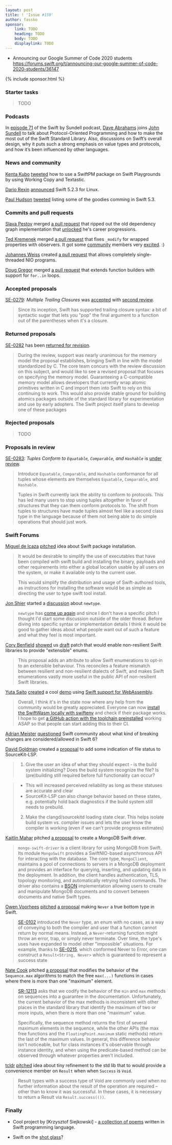```yaml
---
layout: post
title: ! 'Issue #159'
author: fassko
sponsor:
    link: TODO
    heading: TODO
    body: TODO
    displaylink: TODO
---
```


* Announcing our Google Summer of Code 2020 students https://forums.swift.org/t/announcing-our-google-summer-of-code-2020-students/36147

<!--excerpt-->

{% include sponsor.html %}

### Starter tasks

> TODO

### Podcasts

In [episode 71](https://swiftbysundell.com/podcast/71/) of the Swift by Sundell podcast, [Dave Abrahams](https://twitter.com/DaveAbrahams) joins [John Sundell](https://twitter.com/johnsundell) to talk about Protocol-Oriented Programming and how to make the most out of the Swift Standard Library. Also, discussions on Swift’s overall design, why it puts such a strong emphasis on value types and protocols, and how it’s been influenced by other languages.

### News and community

[Kenta Kubo](https://twitter.com/c10um0) [tweeted](https://twitter.com/c10um0/status/1255537044853362688) how to use a SwiftPM package on Swift Playgrounds by using Working Copy and Textastic.

[Dario Rexin](https://forums.swift.org/u/drexin/summary) [announced](https://forums.swift.org/t/swift-5-2-3-for-linux/35991) Swift 5.2.3 for Linux.

[Paul Hudson](https://twitter.com/twostraws) [tweeted](https://twitter.com/twostraws/status/1255875829541875714) listing some of the goodies comming in Swift 5.3.

### Commits and pull requests

[Slava Pestov](https://twitter.com/slava_pestov) merged [a pull request](https://github.com/apple/swift/pull/31393) that ripped out the old dependency graph implementation that [unlocked](https://twitter.com/slava_pestov/status/1255555177538519046) he's career progressions.

[Ted Kremenek](https://twitter.com/tkremenek) merged [a pull request](https://github.com/apple/swift/pull/30994) that fixes `_modify` for wrapped properties with observers. It got some [community](https://twitter.com/steipete/status/1255751675853377537) members very [excited](https://twitter.com/twostraws/status/1255602271720742912). :)

[Johannes Weiss](https://twitter.com/johannesweiss) created [a pull request](https://github.com/apple/swift-nio/pull/1499) that allows completely single-threaded NIO programs.

[Doug Gregor](https://twitter.com/dgregor79) merged [a pull request](https://github.com/apple/swift/pull/31543) that extends function builders with support for `for..in` loops.

### Accepted proposals



[SE-0279](https://github.com/apple/swift-evolution/blob/master/proposals/0279-multiple-trailing-closures.md): *Multiple Trailing Closures* was [accepted](https://forums.swift.org/t/accepted-se-0279-multiple-trailing-closures/36141) with [second review](https://forums.swift.org/t/se-0279-multiple-trailing-closures-amended/35435/197).

> Since its inception, Swift has supported trailing closure syntax: a bit of syntactic sugar that lets you "pop" the final argument to a function out of the parentheses when it's a closure.

### Returned proposals

[SE-0282](https://github.com/apple/swift-evolution/blob/master/proposals/0282-atomics.md) has been [returned for revision](https://forums.swift.org/t/se-0282-low-level-atomic-operations/35382/69).

> During the review, support was nearly unanimous for the memory model the proposal establishes, bringing Swift in line with the model standardized by C. The core team concurs with the review discussion on this subject, and would like to see a revised proposal that focuses on specifying the memory model. Guaranteeing a C-compatible memory model allows developers that currently wrap atomic primitives written in C and import them into Swift to rely on this continuing to work. This would also provide stable ground for building atomics packages outside of the standard library for experimentation and use by early adopters. The Swift project itself plans to develop one of these packages

### Rejected proposals

> TODO

### Proposals in review

[SE-0283](https://github.com/apple/swift-evolution/blob/master/proposals/0283-tuples-are-equatable-comparable-hashable.md): *Tuples Conform to `Equatable`, `Comparable`, and `Hashable`* is [under review](https://forums.swift.org/t/se-0283-tuples-conform-to-equatable-comparable-and-hashable/36140).

> Introduce `Equatable`, `Comparable`, and `Hashable` conformance for all tuples whose elements are themselves `Equatable`, `Comparable`, and `Hashable`.
> 
> Tuples in Swift currently lack the ability to conform to protocols. This has led many users to stop using tuples altogether in favor of structures that they can them conform protocols to. The shift from tuples to structures have made tuples almost feel like a second class type in the language because of them not being able to do simple operations that should just work.

### Swift Forums

[Miguel de Icaza](https://twitter.com/migueldeicaza) [pitched](https://forums.swift.org/t/swift-package-installation/35728) idea about Swift package installation.

> It would be desirable to simplify the use of executables that have been compiled with swift build and installing the binary, payloads and other requirements into either a global location usable by all users on the system, or make it available only to the current user.
>
> This would simplify the distribution and usage of Swift-authored tools, as instructions for installing the software would be as simple as directing the user to type swift tool install.

[Jon Shier](https://twitter.com/jshier) started a [discussion](https://forums.swift.org/t/newtype-for-swift/35859) about `newtype`.

> `newtype` has [come up again](https://forums.swift.org/t/newtype-without-automatic-protocol-forwarding/16110/31) and since I don't have a specific pitch I thought I'd start some discussion outside of the older thread. Before diving into specific syntax or implementation details I think it would be good to gather ideas about what people want out of such a feature and what they feel is most important.

[Cory Benfield](https://twitter.com/lukasaoz) [showed](https://forums.swift.org/t/extensible-enumerations-for-non-resilient-libraries/35900) us [draft](https://github.com/apple/swift/pull/31336) patch that would enable non-resilient Swift libraries to provide "extensible" enums.

> This proposal adds an attribute to allow Swift enumerations to opt-in to an extensible behaviour. This reconciles a feature mismatch between resilient and non-resilient dialects of Swift, and makes Swift enumerations vastly more useful in the public API of non-resilient Swift libraries.

[Yuta Saito](https://github.com/kateinoigakukun/) [created](https://forums.swift.org/t/wasm-support/16087/26) a cool [demo](https://github.com/kateinoigakukun/life-game-with-swiftwasm) using [Swift support for WebAssembly](https://swiftwasm.org/). 

> Overall, I think it's in the state now where any help from the community would be greatly appreciated. Everyone can now [install the SwiftWasm locally with swiftenv](https://swiftwasm.github.io/swiftwasm-book/GettingStarted.html) and check if their package works. I hope to get [a GitHub action with the toolchain preinstalled](https://github.com/swiftwasm/swiftwasm-action) working ASAP so that people can start adding this to their CI.

[Adrian Meister](https://forums.swift.org/u/DevAndArtist) [questioned](https://forums.swift.org/t/breaking-changes-in-swift-6/35928) Swift community about what kind of breaking changes are considered/allowed in Swift 6?


[David Goldman](https://forums.swift.org/u/DavidGoldman) created a [proposal](https://forums.swift.org/t/sourcekit-lsp-file-status-ux/35947) to add some indication of file status to SourceKit-LSP.

> 1. Give the user an idea of what they should expect - is the build system initializing? Does the
build system recognize the file? Is (pre)building still required before full functionality can
occur?

> 	* This will increased perceived reliability as long as these statuses are accurate and clear
> 	* SourceKit-LSP can also change behavior based on these states, e.g. potentially hold back
diagnostics if the build system still needs to prebuild.
> 2. Make the clangd/sourcekitd loading state clear. This helps isolate build system vs. compiler
issues and lets the user know the compiler is working (even if we can't provide progress estimates)

[Kaitlin Mahar](https://twitter.com/k__mahar) pitched [a proposal](https://forums.swift.org/t/feedback-mongodb-swift-driver/35989) to create a MongoDB Swift driver.

> `mongo-swift-driver` is a client library for using MongoDB from Swift. Its module `MongoSwift` provides a SwiftNIO-based asynchronous API for interacting with the database. The core type, `MongoClient`, maintains a pool of connections to servers in a MongoDB deployment and provides an interface for querying, inserting, and updating data in the deployment. In addition, the client handles authentication, TLS, topology monitoring, and automatically retrying failed commands. The driver also contains a [BSON](https://docs.mongodb.com/manual/reference/bson-types/) implementation allowing users to create and manipulate MongoDB documents and to convert between documents and native Swift types.

[Owen Voorhees](https://twitter.com/owenvoorhees) [pitched](https://forums.swift.org/t/pitch-make-never-the-bottom-type/36013) [a proposal](https://github.com/apple/swift/pull/31327) making `Never` a true bottom type in Swift.

> [SE-0102](https://github.com/apple/swift-evolution/blob/master/proposals/0102-noreturn-bottom-type.md) introduced the `Never` type, an enum with no cases, as a way of conveying to both the compiler and user that a function cannot return by normal means. Instead, a `Never`-returning function might throw an error, trap, or simply never terminate. Over time, the type's uses have expanded to model other "impossible" situations. For example, thanks to [SE-0215](https://github.com/apple/swift-evolution/blob/master/proposals/0215-conform-never-to-hashable-and-equatable.md), which conformed Never to Error, one can construct a `Result<String, Never>` which is guaranteed to represent a success state

[Nate Cook](https://twitter.com/nnnnnnnn) pitched [a proposal](https://forums.swift.org/t/fix-inconsistency-for-sequence-max/36063) that modifies the behavior of the `Sequence.max` algorithms to match the free `max(...)` functions in cases where there is more than one "maximum" element.

> [SR-12113](https://bugs.swift.org/browse/SR-12113) asks that we codify the behavior of the `min` and `max` methods on sequences into a guarantee in the documentation. Unfortunately, the current behavior of the max methods is inconsistent with other places in the standard library that identify the maximum of two or more inputs, when there is more than one "maximum" value.
> 
> Specifically, the sequence method returns the first of several maximum elements in the sequence, while the other APIs (the max free functions and the `FloatingPoint.maximum` static methods) return the last of the maximum values. In general, this difference behavior isn't noticeable, but for class instances it's observable through instance identity, and when using the predicate-based method can be observed through whatever properties aren't included.

[tcldr](https://forums.swift.org/u/tcldr) [pitched](https://forums.swift.org/t/convenience-member-on-result-when-when-success-is-void/36134) idea about tiny refinement to the std lib that to would provide a convenience member on `Result` when when `Success` is `Void`.

> Result types with a success type of Void are commonly used when no further information about the result of the operation are required – other than to know it was successful. In these cases, it is necessary to return a Result via `Result.success(())`.

### Finally

* Cool project by [Krzysztof Siejkowski] - [a collection of poems](https://swiftpoetry.com/) written in Swift programming language.

* Swift on the [shot glass](https://twitter.com/tkremenek/status/1256039832754634753)?
